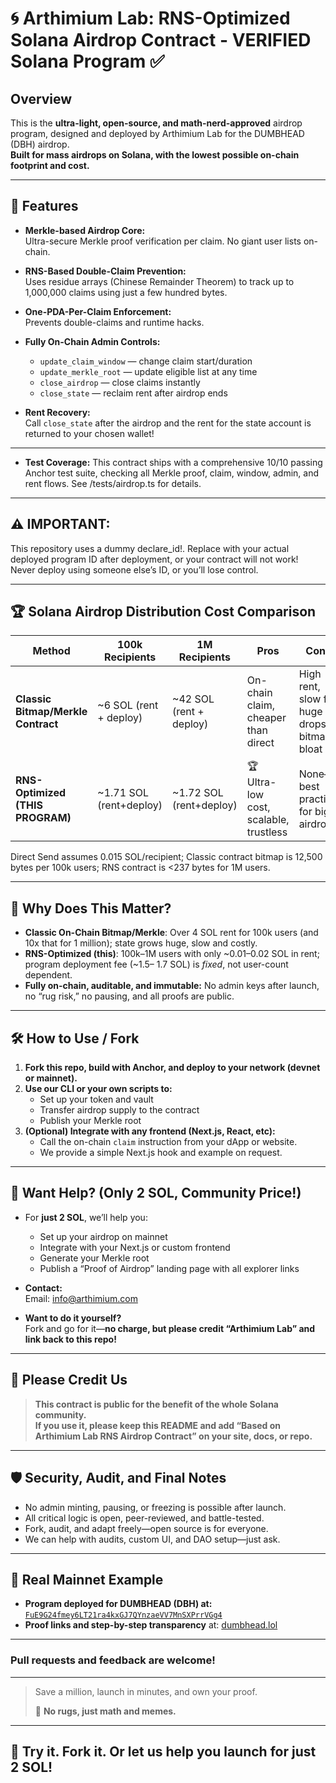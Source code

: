 # 🌀 Arthimium Lab: RNS-Optimized Solana Airdrop Contract - VERIFIED Solana Program ✅

## Overview

This is the **ultra-light, open-source, and math-nerd-approved** airdrop program, designed and deployed by Arthimium Lab for the DUMBHEAD (DBH) airdrop.  
**Built for mass airdrops on Solana, with the lowest possible on-chain footprint and cost.**

---

## 💎 Features

- **Merkle-based Airdrop Core:**  
  Ultra-secure Merkle proof verification per claim. No giant user lists on-chain.
- **RNS-Based Double-Claim Prevention:**  
  Uses residue arrays (Chinese Remainder Theorem) to track up to 1,000,000 claims using just a few hundred bytes.
- **One-PDA-Per-Claim Enforcement:**  
  Prevents double-claims and runtime hacks.
- **Fully On-Chain Admin Controls:**  
  - `update_claim_window` — change claim start/duration
  - `update_merkle_root` — update eligible list at any time
  - `close_airdrop` — close claims instantly
  - `close_state` — reclaim rent after airdrop ends

- **Rent Recovery:**  
  Call `close_state` after the airdrop and the rent for the state account is returned to your chosen wallet!

---
- **Test Coverage:**
This contract ships with a comprehensive 10/10 passing Anchor test suite, checking all Merkle proof, claim, window, admin, and rent flows.
See /tests/airdrop.ts for details.

---
## ⚠️ IMPORTANT:
This repository uses a dummy declare_id!.
Replace with your actual deployed program ID after deployment, or your contract will not work!
Never deploy using someone else’s ID, or you’ll lose control.

---
## 🏆 Solana Airdrop Distribution Cost Comparison

| Method                            | 100k Recipients         | 1M Recipients          | Pros                                      | Cons                                                      |
|-----------------------------------|-------------------------|------------------------|-------------------------------------------|-----------------------------------------------------------|  
| **Classic Bitmap/Merkle Contract**| ~6 SOL (rent + deploy)  | ~42 SOL (rent + deploy)| On-chain claim, cheaper than direct       | High rent, slow for huge drops, bitmap bloat              |
| **RNS-Optimized (THIS PROGRAM)**  | ~1.71 SOL (rent+deploy) | ~1.72 SOL (rent+deploy)| 🏆 Ultra-low cost, scalable, trustless    | None—best practice for big airdrops                       |

Direct Send assumes 0.015 SOL/recipient; Classic contract bitmap is 12,500 bytes per 100k users; RNS contract is <237 bytes for 1M users.

---

## 💸 Why Does This Matter?

- **Classic On-Chain Bitmap/Merkle**: Over 4 SOL rent for 100k users (and 10x that for 1 million); state grows huge, slow and costly.
- **RNS-Optimized (this)**: 100k–1M users with only ~0.01–0.02 SOL in rent; program deployment fee (~1.5– 1.7 SOL) is *fixed*, not user-count dependent.  
- **Fully on-chain, auditable, and immutable:** No admin keys after launch, no “rug risk,” no pausing, and all proofs are public.

---

## 🛠️ How to Use / Fork

1. **Fork this repo, build with Anchor, and deploy to your network (devnet or mainnet).**
2. **Use our CLI or your own scripts to:**
    - Set up your token and vault
    - Transfer airdrop supply to the contract
    - Publish your Merkle root
3. **(Optional) Integrate with any frontend (Next.js, React, etc):**
    - Call the on-chain `claim` instruction from your dApp or website.
    - We provide a simple Next.js hook and example on request.

---

## 💬 Want Help? (Only 2 SOL, Community Price!)

- For **just 2 SOL**, we’ll help you:
    - Set up your airdrop on mainnet
    - Integrate with your Next.js or custom frontend
    - Generate your Merkle root
    - Publish a “Proof of Airdrop” landing page with all explorer links

- **Contact:**  
    Email: info@arthimium.com  

- **Want to do it yourself?**  
    Fork and go for it—**no charge, but please credit “Arthimium Lab” and link back to this repo!**

---

## 🤝 Please Credit Us

> **This contract is public for the benefit of the whole Solana community.  
> If you use it, please keep this README and add “Based on Arthimium Lab RNS Airdrop Contract” on your site, docs, or repo.**

---

## 🛡️ Security, Audit, and Final Notes

- No admin minting, pausing, or freezing is possible after launch.
- All critical logic is open, peer-reviewed, and battle-tested.
- Fork, audit, and adapt freely—open source is for everyone.
- We can help with audits, custom UI, and DAO setup—just ask.

---

## 📝 Real Mainnet Example

- **Program deployed for DUMBHEAD (DBH) at:**  
  [`FuE9G24fmey6LT21ra4kxGJ7QYnzaeVV7MnSXPrrVGg4`](https://solscan.io/account/FuE9G24fmey6LT21ra4kxGJ7QYnzaeVV7MnSXPrrVGg4)
- **Proof links and step-by-step transparency** at: [dumbhead.lol](https://dumbhead.lol)

---

### **Pull requests and feedback are welcome!**

---

> Save a million, launch in minutes, and own your proof.  
>  
> 🧠 **No rugs, just math and memes.**

---

## 🚀 Try it. Fork it. Or let us help you launch for just 2 SOL!
